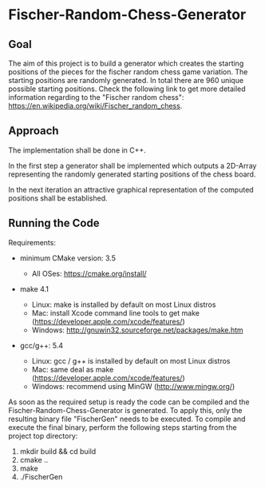 # Fischer-Random-Chess-Generator

## Goal

The aim of this project is to build a generator which creates the starting positions of the pieces for the fischer random chess game variation. The starting positions are randomly generated. In total there are 960 unique possible starting positions. 
Check the following link to get more detailed information regarding to the "Fischer random chess": https://en.wikipedia.org/wiki/Fischer_random_chess.



## Approach

The implementation shall be done in C++.

In the first step a generator shall be implemented which outputs a 2D-Array representing the randomly generated starting positions of the chess board.

In the next iteration an attractive graphical representation of the computed positions shall be established.



## Running the Code

Requirements: 

- minimum CMake version: 3.5
  - All OSes: https://cmake.org/install/

- make 4.1
  - Linux: make is installed by default on most Linux distros
  - Mac: install Xcode command line tools to get make (https://developer.apple.com/xcode/features/)
  - Windows: http://gnuwin32.sourceforge.net/packages/make.htm

- gcc/g++: 5.4
  - Linux: gcc / g++ is installed by default on most Linux distros
  - Mac: same deal as make (https://developer.apple.com/xcode/features/)
  - Windows: recommend using MinGW (http://www.mingw.org/)

As soon as the required setup is ready the code can be compiled and the Fischer-Random-Chess-Generator is generated. To apply this, only the resulting binary file "FischerGen" needs to be executed. 
To compile and execute the final binary, perform the following steps starting from the project top directory:

1. mkdir build && cd build
2. cmake ..
3. make
4. ./FischerGen